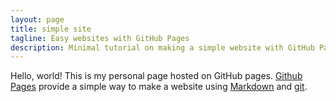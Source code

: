 ```yaml
--- 
layout: page 
title: simple site 
tagline: Easy websites with GitHub Pages 
description: Minimal tutorial on making a simple website with GitHub Pages 
--- 
```

Hello, world! This is my personal page hosted on GitHub pages. 
[Github Pages](https://pages.github.com) provide a simple way to make a 
website using 
[Markdown](https://daringfireball.net/projects/markdown/) and 
[git](https://git-scm.com). 
